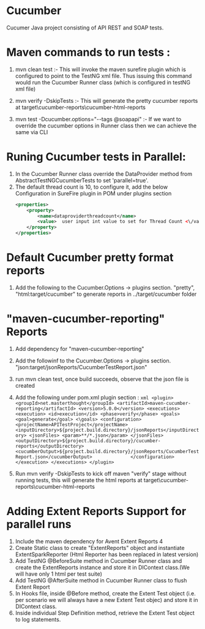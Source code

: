 # Cucumber
Cucumer Java project consisting of API REST and SOAP tests.


Maven commands to run tests :
=============================
1.  mvn clean test  :- This will invoke the maven surefire plugin which is configured to point to the TestNG xml file. Thus issuing
this command would run the Cucumber Runner class (which is configured in testNG xml file)

2. mvn verify -DskipTests   :-  This will generate the pretty cucumber reports at target\cucumber-reports\cucumber-html-reports 

3. mvn test -Dcucumber.options="--tags @soapapi"  :- If we want to override the cucumber options in Runner class then we can achieve the same via CLI


Runing Cucumber tests in Parallel:
=================================

1. In the Cucumber Runner class override the DataProvider method from AbstractTestNGCucumberTests to set 'parallel=true'.
2. The default thread count is 10, to configure it, add the below Configuration in SureFire plugin in POM under plugins section
	``` xml
	<properties>
        <property>
            <name>dataproviderthreadcount</name>
            <value>  user input int value to set for Thread Count <\/value>
        </property>
    </properties>
	```
	
Default Cucumber pretty format reports
======================================
1. Add the following to the Cucumber.Options -> plugins section. "pretty", "html:target/cucumber" to generate reports in ../target/cucumber folder

"maven-cucumber-reporting" Reports
==================================
1. Add dependency for "maven-cucumber-reporting" 
2. Add the followinf to the Cucumber.Options -> plugins section.  "json:target/jsonReports/CucumberTestReport.json"
3. run mvn clean test, once build succeeds, observe that the json file is created
4. Add the following under pom.xml plugin section :
		``` xml
		<plugin>
      		<groupId>net.masterthought</groupId>
		    <artifactId>maven-cucumber-reporting</artifactId>
		    <version>5.0.0</version>
		    <executions>
		    	<execution>
		    		<id>execution</id>
		    		<phase>verify</phase>
		    		<goals>
		    			<goal>generate</goal>
		    		<\goals>
		    		<configuration>
		    			<projectName>APITestProject</projectName>
		    			<inputDirectory>${project.build.directory}/jsonReports</inputDirectory>
		    				<jsonFiles>
                                <param>**/*.json</param>
                            </jsonFiles>
		    			<outputDirectory>${project.build.directory}/cucumber-reports</outputDirectory>
		    			<cucumberOutput>${project.build.directory}/jsonReports/CucumberTestReport.json</cucumberOutput>	 			
		    		</configuration>
		    	</execution>
		    </executions>
      	</plugin>
		```

5. Run mvn verify -DskipTests to kick off maven "verify" stage without running tests, this will generate the html reports at target\cucumber-reports\cucumber-html-reports

	
Adding Extent Reports Support for parallel runs
===============================================
1. Include the maven dependency for Avent Extent Reports 4
2. Create Static class to create "ExtentReports" object and instantiate ExtentSparkReporter (Html Reporter has been replaced in latest version)
3. Add TestNG @BeforeSuite method in Cucumber Runner class and create the ExtentReports instance and store it in DIContext class.(We will have only 1 html per test suite)
4. Add TestNG @AfterSuite method in Cucumber Runner class to flush Extent Report
5. In Hooks file, inside @Before method, create the Extent Test object (i.e. per scenario we will always have a new Extent Test objec) and store it in DIContext class.
6. Inside individual Step Definition method, retrieve the Extent Test object to log statements.